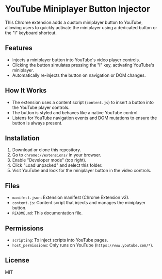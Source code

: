 # YouTube Miniplayer Button Injector

This Chrome extension adds a custom miniplayer button to YouTube, allowing users to quickly activate the miniplayer using a dedicated button or the "i" keyboard shortcut.

## Features
- Injects a miniplayer button into YouTube's video player controls.
- Clicking the button simulates pressing the "i" key, activating YouTube's miniplayer.
- Automatically re-injects the button on navigation or DOM changes.

## How It Works
- The extension uses a content script (`content.js`) to insert a button into the YouTube player controls.
- The button is styled and behaves like a native YouTube control.
- Listens for YouTube navigation events and DOM mutations to ensure the button is always present.

## Installation
1. Download or clone this repository.
2. Go to `chrome://extensions/` in your browser.
3. Enable "Developer mode" (top right).
4. Click "Load unpacked" and select this folder.
5. Visit YouTube and look for the miniplayer button in the video controls.

## Files
- `manifest.json`: Extension manifest (Chrome Extension v3).
- `content.js`: Content script that injects and manages the miniplayer button.
- `README.md`: This documentation file.

## Permissions
- `scripting`: To inject scripts into YouTube pages.
- `host_permissions`: Only runs on YouTube (`https://www.youtube.com/*`).

## License
MIT

